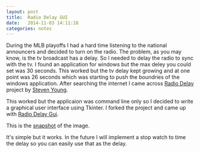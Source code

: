 ```yaml
---
layout: post
title:  Radio Delay GUI
date:   2014-11-03 14:11:18
categories: notes
---
```


During the MLB playoffs I had a hard time listening to the national announcers and decided to turn on the radio.  The problem, as you may know, is the tv broadcast has a delay.  So I needed to delay the radio to sync with the tv.  I found an application for windows but the max deley you could set was 30 seconds.  This worked but the tv delay kept growing and at one point was 26 seconds which was starting to push the boundries of the windows application.  After searching the internet I came across [Radio Delay](https://github.com/stevenryoung/RadioDelay) project by [Steven Young](stevenryoung@gmail.com).

This worked but the applicaion was command line only so I decided to write a graphical user interface using Tkinter.  I forked the project and came up with [Radio Delay Gui](https://github.com/j-steve-martinez/RadioDelayGui).

This is the [snapshot][Image] of the image.

It's simple but it works.  In the future I will implement a stop watch to time the delay so you can easily use that as the delay.

[Image]: https://github.com/j-steve-martinez/RadioDelayGui/blob/master/images/radioDelayGui.png
